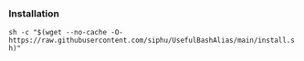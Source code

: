 ### Installation
`sh -c "$(wget --no-cache -O- https://raw.githubusercontent.com/siphu/UsefulBashAlias/main/install.sh)"`
